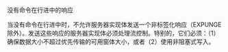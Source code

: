 
没有命令在行进中的响应
    
当没有命令在行进中时，不允许服务器实现体发送一个非标签化响应（EXPUNGE除外）。发送这些响应的服务器实现体必须处理流控制。特别的，它们必须：（1）确保数据大小不超过优先传输的可用窗体大小，或者（2）使用非阻塞式写入。
